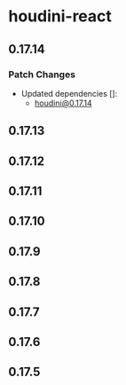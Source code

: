 # houdini-react

## 0.17.14

### Patch Changes

-   Updated dependencies []:
    -   houdini@0.17.14

## 0.17.13

## 0.17.12

## 0.17.11

## 0.17.10

## 0.17.9

## 0.17.8

## 0.17.7

## 0.17.6

## 0.17.5

